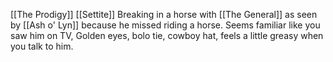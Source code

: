 [[The Prodigy]]
[[Settite]]
Breaking in a horse with [[The General]] as seen by [[Ash o' Lyn]] because he missed riding a horse.
Seems familiar like you saw him on TV, Golden eyes, bolo tie, cowboy hat, feels a little greasy when you talk to him.